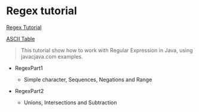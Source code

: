 # Regex tutorial
[Regex Tutorial](http://www.javacjava.com/RegexTutorials.aspx)

[ASCII Table](http://www.asciitable.com/) 

> This tutorial show how to work with Regular Expression in Java, using javacjava.com examples.

- RegexPart1
	- Simple character, Sequences, Negations and Range 

- RegexPart2
	- Unions, Intersections and Subtraction
